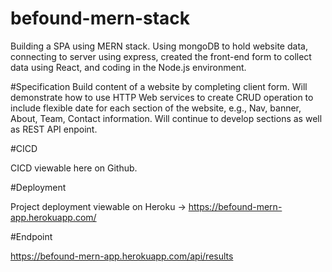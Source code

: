 # befound-mern-stack

Building a SPA using MERN stack. Using mongoDB to hold website data, connecting to server using express, created the front-end form to collect data using React, and coding in the Node.js environment. 

#Specification
Build content of a website by completing client form.  Will demonstrate how to use HTTP Web services to create CRUD operation to include flexible date for each section of the website, e.g., Nav, banner, About, Team, Contact information.  Will continue to develop sections as well as REST API enpoint.  

#CICD

CICD viewable here on Github.  

#Deployment

Project deployment viewable on Heroku -> https://befound-mern-app.herokuapp.com/  

#Endpoint

https://befound-mern-app.herokuapp.com/api/results

